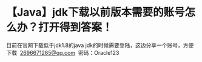 # 【Java】jdk下载以前版本需要的账号怎么办？打开得到答案！


目前在官网下载低于jdk1.8的java jdk的时候需要登陆，这边分享一个账号，方便下载 
2696671285@qq.com 
密码：Oracle123

